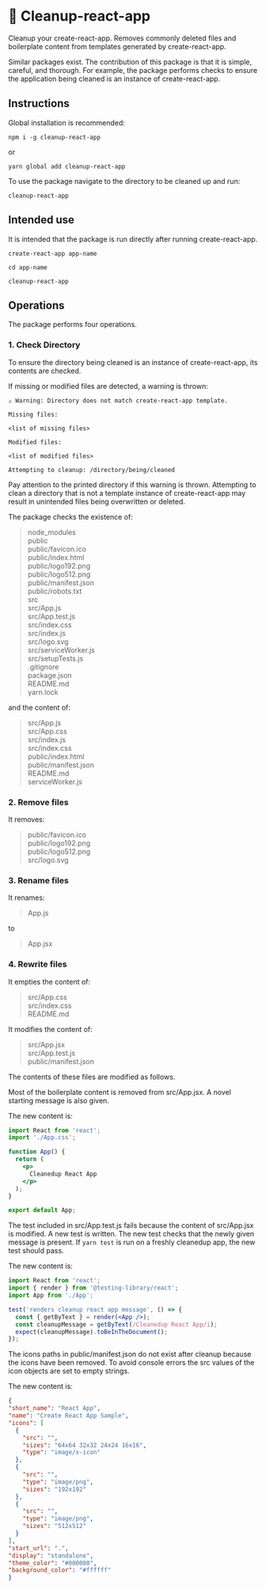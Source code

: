 # 🧼 Cleanup-react-app

Cleanup your create-react-app. Removes commonly deleted files and boilerplate content from templates generated by create-react-app.

Similar packages exist. The contribution of this package is that it is simple, careful, and thorough. For example, the package performs checks to ensure the application being cleaned is an instance of create-react-app.

## Instructions

Global installation is recommended:

````shell
npm i -g cleanup-react-app
````

or

````shell
yarn global add cleanup-react-app
````

To use the package navigate to the directory to be cleaned up and run:

````shell
cleanup-react-app
````

## Intended use

It is intended that the package is run directly after running create-react-app.

````shell
create-react-app app-name

cd app-name

cleanup-react-app
````

## Operations

The package performs four operations.

### 1. Check Directory

To ensure the directory being cleaned is an instance of create-react-app, its contents are checked.

If missing or modified files are detected, a warning is thrown:

````shell
⚠️ Warning: Directory does not match create-react-app template.

Missing files:

<list of missing files>

Modified files:

<list of modified files>

Attempting to cleanup: /directory/being/cleaned
````

Pay attention to the printed directory if this warning is thrown. Attempting to clean a directory that is not a template instance of create-react-app may result in unintended files being overwritten or deleted.

The package checks the existence of:

>node_modules  
>public  
>public/favicon.ico  
>public/index.html  
>public/logo192.png  
>public/logo512.png  
>public/manifest.json  
>public/robots.txt  
>src  
>src/App.js  
>src/App.test.js  
>src/index.css  
>src/index.js  
>src/logo.svg  
>src/serviceWorker.js  
>src/setupTests.js  
>.gitignore  
>package.json  
>README.md  
>yarn.lock

and the content of:

>src/App.js  
>src/App.css  
>src/index.js  
>src/index.css  
>public/index.html  
>public/manifest.json  
>README.md  
>serviceWorker.js

### 2. Remove files

It removes:

> public/favicon.ico  
> public/logo192.png  
> public/logo512.png  
> src/logo.svg

### 3. Rename files

It renames:

> App.js

to

> App.jsx

### 4. Rewrite files

It empties the content of:

> src/App.css  
> src/index.css  
> README.md

It modifies the content of:

> src/App.jsx  
> src/App.test.js  
> public/manifest.json

The contents of these files are modified as follows.

Most of the boilerplate content is removed from src/App.jsx. A novel starting message is also given.

The new content is:

````jsx
import React from 'react';
import './App.css';

function App() {
  return (
    <p>
      Cleanedup React App
    </p>
  );
}

export default App;
````

The test included in src/App.test.js fails because the content of src/App.jsx is modified. A new test is written. The new test checks that the newly given message is present. If `yarn test` is run on a freshly cleanedup app, the new test should pass.

The new content is:

````jsx
import React from 'react';
import { render } from '@testing-library/react';
import App from './App';

test('renders cleanup react app message', () => {
  const { getByText } = render(<App />);
  const cleanupMessage = getByText(/Cleanedup React App/i);
  expect(cleanupMessage).toBeInTheDocument();
});
````

The icons paths in public/manifest.json do not exist after cleanup because the icons have been removed. To avoid console errors the src values of the icon objects are set to empty strings.

The new content is:

````json
{
"short_name": "React App",
"name": "Create React App Sample",
"icons": [
  {
    "src": "",
    "sizes": "64x64 32x32 24x24 16x16",
    "type": "image/x-icon"
  },
  {
    "src": "",
    "type": "image/png",
    "sizes": "192x192"
  },
  {
    "src": "",
    "type": "image/png",
    "sizes": "512x512"
  }
],
"start_url": ".",
"display": "standalone",
"theme_color": "#000000",
"background_color": "#ffffff"
}
````
